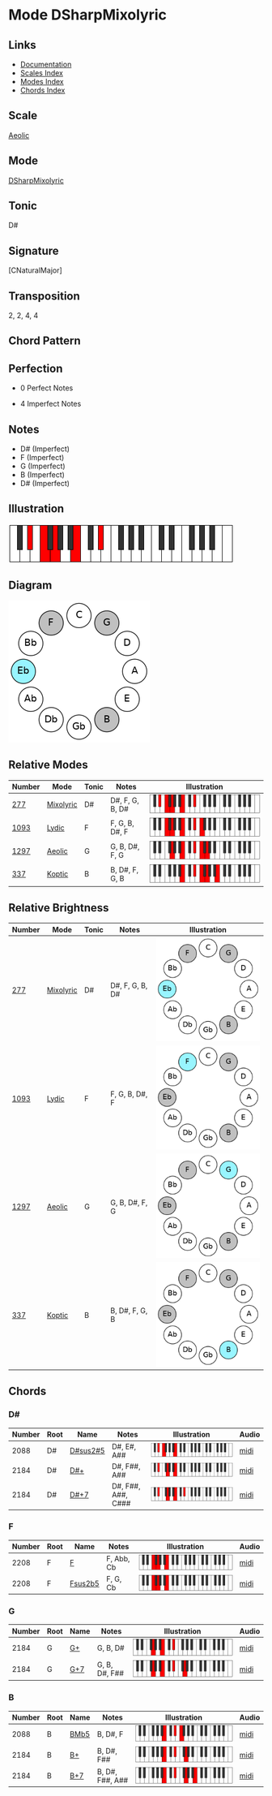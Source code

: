 # Mode DSharpMixolyric

## Links

- [Documentation](README.md)
- [Scales Index](Scales.md)
- [Modes Index](Modes.md)
- [Chords Index](Chords.md)

## Scale

[Aeolic](ScaleAeolic.md)

## Mode

[DSharpMixolyric](ModeDSharpMixolyric.md)

## Tonic

D#

## Signature

[CNaturalMajor]

## Transposition

2, 2, 4, 4

## Chord Pattern



## Perfection

 - 0 Perfect Notes

 - 4 Imperfect Notes

## Notes

- D# (Imperfect)
- F (Imperfect)
- G (Imperfect)
- B (Imperfect)
- D# (Imperfect)

## Illustration

![DSharpMixolyric](ModeDSharpMixolyric.png)

## Diagram

![DSharpMixolyric](CircleModeDSharpMixolyric.png)

## Relative Modes

| Number | Mode | Tonic | Notes | Illustration |
|--------|------|-------|-------|--------------|
| [277](https://ianring.com/musictheory/scales/277) | [Mixolyric](ModeMixolyric.md) | D# | D#, F, G, B, D# | ![DSharpMixolyric](ModeDSharpMixolyric.png) |
| [1093](https://ianring.com/musictheory/scales/1093) | [Lydic](ModeLydic.md) | F | F, G, B, D#, F | ![FNaturalLydic](ModeFNaturalLydic.png) |
| [1297](https://ianring.com/musictheory/scales/1297) | [Aeolic](ModeAeolic.md) | G | G, B, D#, F, G | ![GNaturalAeolic](ModeGNaturalAeolic.png) |
| [337](https://ianring.com/musictheory/scales/337) | [Koptic](ModeKoptic.md) | B | B, D#, F, G, B | ![BNaturalKoptic](ModeBNaturalKoptic.png) |
## Relative Brightness

| Number | Mode | Tonic | Notes | Illustration |
|--------|------|-------|-------|--------------|
| [277](https://ianring.com/musictheory/scales/277) | [Mixolyric](ModeMixolyric.md) | D# | D#, F, G, B, D# | ![DSharpMixolyric](CircleModeDSharpMixolyric.png) |
| [1093](https://ianring.com/musictheory/scales/1093) | [Lydic](ModeLydic.md) | F | F, G, B, D#, F | ![FNaturalLydic](CircleModeFNaturalLydic.png) |
| [1297](https://ianring.com/musictheory/scales/1297) | [Aeolic](ModeAeolic.md) | G | G, B, D#, F, G | ![GNaturalAeolic](CircleModeGNaturalAeolic.png) |
| [337](https://ianring.com/musictheory/scales/337) | [Koptic](ModeKoptic.md) | B | B, D#, F, G, B | ![BNaturalKoptic](CircleModeBNaturalKoptic.png) |

## Chords

### D#

| Number | Root | Name | Notes | Illustration | Audio |
|--------|------|------|-------|--------------|-------|
| 2088 | D# | [D#sus2#5](ChordDSharpSuspendedSecondSharpFifth.md) | D#, E#, A## | ![D#sus2#5](ChordDSharpSuspendedSecondSharpFifthRootPosition.png) | [midi](ChordDSharpSuspendedSecondSharpFifthRootPosition.mid) |
| 2184 | D# | [D#+](ChordDSharpAugmented.md) | D#, F##, A## | ![D#+](ChordDSharpAugmentedRootPosition.png) | [midi](ChordDSharpAugmentedRootPosition.mid) |
| 2184 | D# | [D#+7](ChordDSharpAugmentedAugmentedSeventh.md) | D#, F##, A##, C### | ![D#+7](ChordDSharpAugmentedAugmentedSeventhRootPosition.png) | [midi](ChordDSharpAugmentedAugmentedSeventhRootPosition.mid) |

### F

| Number | Root | Name | Notes | Illustration | Audio |
|--------|------|------|-------|--------------|-------|
| 2208 | F | [F](ChordFNaturalDiminishedFlatThird.md) | F, Abb, Cb | ![F](ChordFNaturalDiminishedFlatThirdRootPosition.png) | [midi](ChordFNaturalDiminishedFlatThirdRootPosition.mid) |
| 2208 | F | [Fsus2b5](ChordFNaturalSuspendedSecondFlatFifth.md) | F, G, Cb | ![Fsus2b5](ChordFNaturalSuspendedSecondFlatFifthRootPosition.png) | [midi](ChordFNaturalSuspendedSecondFlatFifthRootPosition.mid) |

### G

| Number | Root | Name | Notes | Illustration | Audio |
|--------|------|------|-------|--------------|-------|
| 2184 | G | [G+](ChordGNaturalAugmented.md) | G, B, D# | ![G+](ChordGNaturalAugmentedRootPosition.png) | [midi](ChordGNaturalAugmentedRootPosition.mid) |
| 2184 | G | [G+7](ChordGNaturalAugmentedAugmentedSeventh.md) | G, B, D#, F## | ![G+7](ChordGNaturalAugmentedAugmentedSeventhRootPosition.png) | [midi](ChordGNaturalAugmentedAugmentedSeventhRootPosition.mid) |

### B

| Number | Root | Name | Notes | Illustration | Audio |
|--------|------|------|-------|--------------|-------|
| 2088 | B | [BMb5](ChordBNaturalMajorFlatFifth.md) | B, D#, F | ![BMb5](ChordBNaturalMajorFlatFifthRootPosition.png) | [midi](ChordBNaturalMajorFlatFifthRootPosition.mid) |
| 2184 | B | [B+](ChordBNaturalAugmented.md) | B, D#, F## | ![B+](ChordBNaturalAugmentedRootPosition.png) | [midi](ChordBNaturalAugmentedRootPosition.mid) |
| 2184 | B | [B+7](ChordBNaturalAugmentedAugmentedSeventh.md) | B, D#, F##, A## | ![B+7](ChordBNaturalAugmentedAugmentedSeventhRootPosition.png) | [midi](ChordBNaturalAugmentedAugmentedSeventhRootPosition.mid) |

